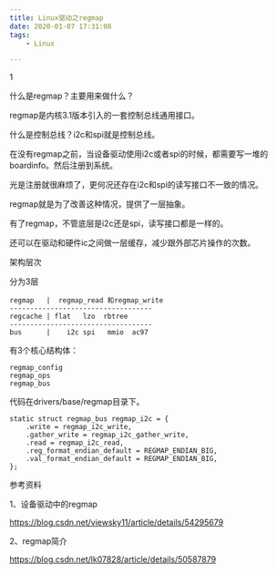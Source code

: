 ```yaml
---
title: Linux驱动之regmap
date: 2020-01-07 17:31:08
tags:
	- Linux

---
```


1

什么是regmap？主要用来做什么？

regmap是内核3.1版本引入的一套控制总线通用接口。

什么是控制总线？i2c和spi就是控制总线。

在没有regmap之前，当设备驱动使用i2c或者spi的时候，都需要写一堆的boardinfo。然后注册到系统。

光是注册就很麻烦了，更何况还存在i2c和spi的读写接口不一致的情况。

regmap就是为了改善这种情况，提供了一层抽象。

有了regmap，不管底层是i2c还是spi，读写接口都是一样的。

还可以在驱动和硬件ic之间做一层缓存，减少跟外部芯片操作的次数。



架构层次

分为3层

```
regmap   |  regmap_read 和regmap_write
-----------------------------------
regcache | flat   lzo  rbtree
-----------------------------------
bus      |    i2c spi   mmio  ac97
```

有3个核心结构体：

```
regmap_config
regmap_ops
regmap_bus
```

代码在drivers/base/regmap目录下。

```
static struct regmap_bus regmap_i2c = {
	.write = regmap_i2c_write,
	.gather_write = regmap_i2c_gather_write,
	.read = regmap_i2c_read,
	.reg_format_endian_default = REGMAP_ENDIAN_BIG,
	.val_format_endian_default = REGMAP_ENDIAN_BIG,
};
```



参考资料

1、设备驱动中的regmap

https://blog.csdn.net/viewsky11/article/details/54295679

2、regmap简介

https://blog.csdn.net/lk07828/article/details/50587879
